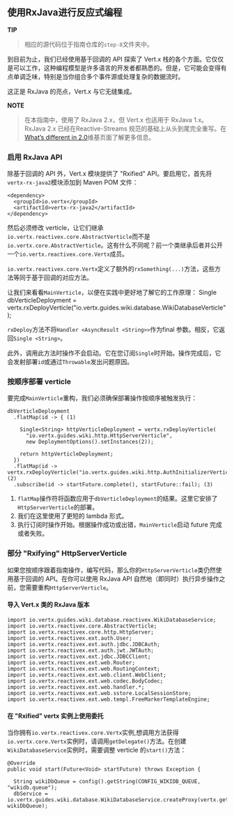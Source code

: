 ## 使用RxJava进行反应式编程

**TIP**
> 相应的源代码位于指南仓库的`step-8`文件夹中。

到目前为止，我们已经使用基于回调的 API 探索了 Vert.x 栈的各个方面。它仅仅是可以工作，这种编程模型是许多语言的开发者都熟悉的。但是，它可能会变得有点单调乏味，特别是当你组合多个事件源或处理复杂的数据流时。

这正是 RxJava 的亮点，Vert.x 与它无缝集成。

**NOTE**
>在本指南中，使用了 RxJava 2.x，但 Vert.x 也适用于 RxJava 1.x。RxJava 2.x 已经在Reactive-Streams 规范的基础上从头到尾完全重写。在[What’s different in 2.0](https://github.com/ReactiveX/RxJava/wiki/What%27s-different-in-2.0)维基页面了解更多信息。

### 启用 RxJava API

除基于回调的 API 外，Vert.x 模块提供了 "Rxified" API。要启用它，首先将`vertx-rx-java2`模块添加到 Maven POM 文件：

	<dependency>
	  <groupId>io.vertx</groupId>
	  <artifactId>vertx-rx-java2</artifactId>
	</dependency>

然后必须修改 verticle，让它们继承`io.vertx.reactivex.core.AbstractVerticle`而不是`io.vertx.core.AbstractVerticle`。这有什么不同呢？前一个类继承后者并公开一个`io.vertx.reactivex.core.Vertx`成员。

`io.vertx.reactivex.core.Vertx`定义了额外的`rxSomething(...)`方法，这些方法等同于基于回调的对应方法。

让我们来看看`MainVerticle`，以便在实践中更好地了解它的工作原理：
	Single<String> dbVerticleDeployment = vertx.rxDeployVerticle("io.vertx.guides.wiki.database.WikiDatabaseVerticle");

`rxDeploy`方法不将`Handler <AsyncResult <String>>`作为final 参数。相反，它返回`Single <String>`。

此外，调用此方法时操作不会启动。它在您订阅`Single`时开始。操作完成后，它会发射部署`id`或通过`Throwable`发出问题原因。

### 按顺序部署 verticle

要完成`MainVerticle`重构，我们必须确保部署操作按顺序被触发执行：

	dbVerticleDeployment
	  .flatMap(id -> { (1)
	
	    Single<String> httpVerticleDeployment = vertx.rxDeployVerticle(
	      "io.vertx.guides.wiki.http.HttpServerVerticle",
	      new DeploymentOptions().setInstances(2));
	
	    return httpVerticleDeployment;
	  })
	  .flatMap(id -> vertx.rxDeployVerticle("io.vertx.guides.wiki.http.AuthInitializerVerticle")) (2)
	  .subscribe(id -> startFuture.complete(), startFuture::fail); (3)

1. `flatMap`操作符将函数应用于`dbVerticleDeployment`的结果。这里它安排了`HttpServerVerticle`的部署。
2. 我们在这里使用了更短的 lambda 形式。
3. 执行订阅时操作开始。根据操作成功或出错，`MainVerticle`启动 future 完成或者失败。

### 部分 "Rxifying" HttpServerVerticle

如果您按顺序跟着指南操作，编写代码，那么你的`HttpServerVerticle`类仍然使用基于回调的 API。在你可以使用 RxJava API 自然地（即同时）执行异步操作之前，您需要重构`HttpServerVerticle`。

#### 导入 Vert.x 类的 RxJava 版本

	import io.vertx.guides.wiki.database.reactivex.WikiDatabaseService;
	import io.vertx.reactivex.core.AbstractVerticle;
	import io.vertx.reactivex.core.http.HttpServer;
	import io.vertx.reactivex.ext.auth.User;
	import io.vertx.reactivex.ext.auth.jdbc.JDBCAuth;
	import io.vertx.reactivex.ext.auth.jwt.JWTAuth;
	import io.vertx.reactivex.ext.jdbc.JDBCClient;
	import io.vertx.reactivex.ext.web.Router;
	import io.vertx.reactivex.ext.web.RoutingContext;
	import io.vertx.reactivex.ext.web.client.WebClient;
	import io.vertx.reactivex.ext.web.codec.BodyCodec;
	import io.vertx.reactivex.ext.web.handler.*;
	import io.vertx.reactivex.ext.web.sstore.LocalSessionStore;
	import io.vertx.reactivex.ext.web.templ.FreeMarkerTemplateEngine;


#### 在 "Rxified" vertx 实例上使用委托

当你拥有`io.vertx.reactivex.core.Vertx`实例,想调用方法获得`io.vertx.core.Vertx`实例时，请调用`getDelegate()`方法。在创建`WikiDatabaseService`实例时，需要调整 verticle 的`start()`方法：

	@Override
	public void start(Future<Void> startFuture) throws Exception {
	
	  String wikiDbQueue = config().getString(CONFIG_WIKIDB_QUEUE, "wikidb.queue");
	  dbService = io.vertx.guides.wiki.database.WikiDatabaseService.createProxy(vertx.getDelegate(), wikiDbQueue);